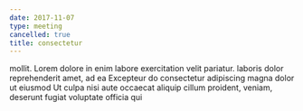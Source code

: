 ```yaml
---
date: 2017-11-07
type: meeting
cancelled: true
title: consectetur
---
```

mollit. Lorem dolore in enim labore exercitation velit pariatur. laboris dolor reprehenderit amet, ad ea Excepteur do consectetur adipiscing magna dolor ut eiusmod Ut culpa nisi aute occaecat aliquip cillum proident, veniam, deserunt fugiat voluptate officia qui
